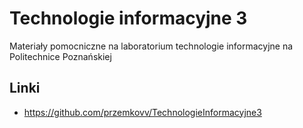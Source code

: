# Technologie informacyjne 3

 Materiały pomocniczne na laboratorium technologie informacyjne na Politechnice Poznańskiej

## Linki

- <https://github.com/przemkovv/TechnologieInformacyjne3>
